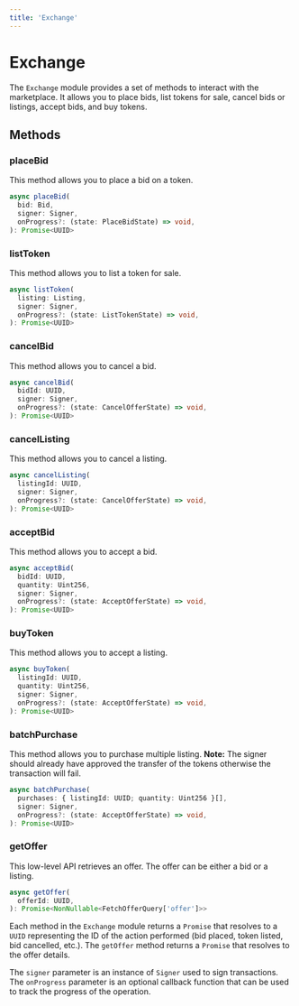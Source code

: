 ```yaml
---
title: 'Exchange'
---
```


# Exchange

The `Exchange` module provides a set of methods to interact with the marketplace. It allows you to place bids, list tokens for sale, cancel bids or listings, accept bids, and buy tokens.

## Methods

### placeBid

This method allows you to place a bid on a token.

```ts
async placeBid(
  bid: Bid,
  signer: Signer,
  onProgress?: (state: PlaceBidState) => void,
): Promise<UUID>
```

### listToken

This method allows you to list a token for sale.

```ts
async listToken(
  listing: Listing,
  signer: Signer,
  onProgress?: (state: ListTokenState) => void,
): Promise<UUID>
```

### cancelBid

This method allows you to cancel a bid.

```ts
async cancelBid(
  bidId: UUID,
  signer: Signer,
  onProgress?: (state: CancelOfferState) => void,
): Promise<UUID>
```

### cancelListing

This method allows you to cancel a listing.

```ts
async cancelListing(
  listingId: UUID,
  signer: Signer,
  onProgress?: (state: CancelOfferState) => void,
): Promise<UUID>
```

### acceptBid

This method allows you to accept a bid.

```ts
async acceptBid(
  bidId: UUID,
  quantity: Uint256,
  signer: Signer,
  onProgress?: (state: AcceptOfferState) => void,
): Promise<UUID>
```

### buyToken

This method allows you to accept a listing.

```ts
async buyToken(
  listingId: UUID,
  quantity: Uint256,
  signer: Signer,
  onProgress?: (state: AcceptOfferState) => void,
): Promise<UUID>
```

### batchPurchase

This method allows you to purchase multiple listing.
**Note:** The signer should already have approved the transfer of the tokens otherwise the transaction will fail.

```ts
async batchPurchase(
  purchases: { listingId: UUID; quantity: Uint256 }[],
  signer: Signer,
  onProgress?: (state: AcceptOfferState) => void,
): Promise<UUID>
```

### getOffer

This low-level API retrieves an offer. The offer can be either a bid or a listing.

```ts
async getOffer(
  offerId: UUID,
): Promise<NonNullable<FetchOfferQuery['offer']>>
```

Each method in the `Exchange` module returns a `Promise` that resolves to a `UUID` representing the ID of the action performed (bid placed, token listed, bid cancelled, etc.). The `getOffer` method returns a `Promise` that resolves to the offer details.

The `signer` parameter is an instance of `Signer` used to sign transactions. The `onProgress` parameter is an optional callback function that can be used to track the progress of the operation.

